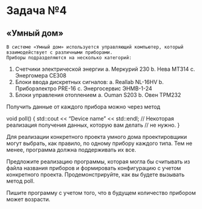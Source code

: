 Задача №4
===========
«Умный дом»
---------------

	В системе «Умный дом» используется управляющий компьютер, который взаимодействует с различными приборами.
	Приборы подразделяются на несколько категорий:
1.	Счетчики электрической энергии
a.	Меркурий 230
b.	Нева МТ314
c.	Энергомера CE308
2.	Блоки ввода дискретных сигналов:
a.	Reallab NL-16HV
b.	Приборэлектро PRE-16
c.	Энергосервис ЭНМВ-1-24
3.	Блоки управления отоплением
a.	Ouman S203
b.	Овен ТРМ232

Получить данные от каждого прибора можно через метод

void poll() {
	std::cout << “Device name” << std::endl;
// Некоторая реализация получения данных, которую вам делать
// не нужно.
}

Для реализации конкретного проекта умного дома проектировщики могут выбрать, как правило, по одному прибору каждого типа. Тем не менее, программа должна поддерживать их все.

Предложите реализацию программы, которая могла бы считывать из файла названия приборов и формировать конфигурацию с учетом конкретного проекта.
Продемонстрируйте, как вы будете вызывать метод poll.

Пишите программу с учетом того, что в будущем количество прибором может возрасти.
